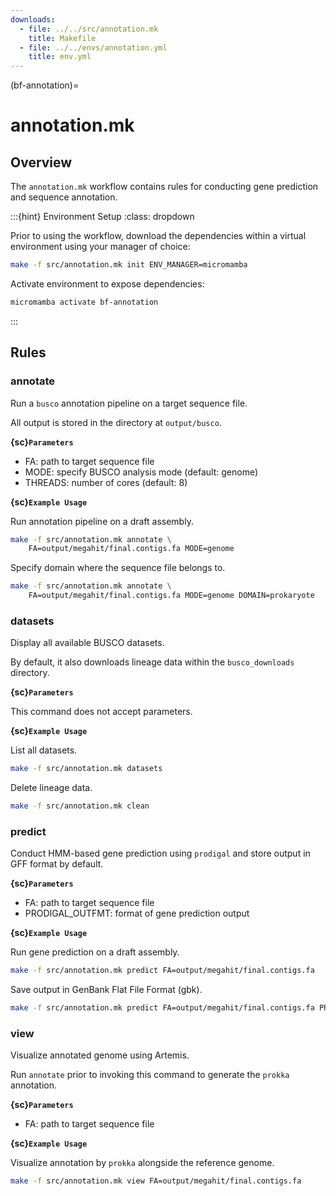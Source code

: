 ```yaml
---
downloads:
  - file: ../../src/annotation.mk
    title: Makefile
  - file: ../../envs/annotation.yml
    title: env.yml
---
```


(bf-annotation)=
# annotation.mk

## Overview

The `annotation.mk` workflow contains rules for conducting gene prediction and sequence annotation.

:::{hint} Environment Setup
:class: dropdown

Prior to using the workflow, download the dependencies within a virtual environment using your manager of choice:

```bash
make -f src/annotation.mk init ENV_MANAGER=micromamba
```

Activate environment to expose dependencies:
```bash
micromamba activate bf-annotation
```
:::

## Rules

### annotate

Run a `busco` annotation pipeline on a target sequence file.

All output is stored in the directory at `output/busco`.

**{sc}`Parameters`**

- FA: path to target sequence file
- MODE: specify BUSCO analysis mode (default: genome)
- THREADS: number of cores (default: 8)

**{sc}`Example Usage`**

Run annotation pipeline on a draft assembly.
```bash
make -f src/annotation.mk annotate \
    FA=output/megahit/final.contigs.fa MODE=genome
```

Specify domain where the sequence file belongs to.
```bash
make -f src/annotation.mk annotate \
    FA=output/megahit/final.contigs.fa MODE=genome DOMAIN=prokaryote
```

### datasets

Display all available BUSCO datasets.

By default, it also downloads lineage data within the `busco_downloads` directory.

**{sc}`Parameters`**

This command does not accept parameters.

**{sc}`Example Usage`**

List all datasets.
```bash
make -f src/annotation.mk datasets
```

Delete lineage data.
```bash
make -f src/annotation.mk clean
```

### predict

Conduct HMM-based gene prediction using `prodigal` and store output in GFF format by default.

**{sc}`Parameters`**

- FA: path to target sequence file
- PRODIGAL_OUTFMT: format of gene prediction output

**{sc}`Example Usage`**

Run gene prediction on a draft assembly.
```bash
make -f src/annotation.mk predict FA=output/megahit/final.contigs.fa
```

Save output in GenBank Flat File Format (gbk).
```bash
make -f src/annotation.mk predict FA=output/megahit/final.contigs.fa PRODIGAL_OUTFMT=gbk
```

### view

Visualize annotated genome using Artemis.

Run `annotate` prior to invoking this command to generate the `prokka` annotation.

**{sc}`Parameters`**

- FA: path to target sequence file

**{sc}`Example Usage`**

Visualize annotation by `prokka` alongside the reference genome.
```bash
make -f src/annotation.mk view FA=output/megahit/final.contigs.fa
```


